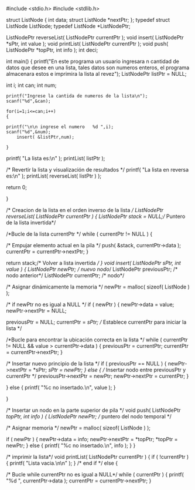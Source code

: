#include <stdio.h>
#include <stdlib.h>



struct ListNode {
int data; 
struct ListNode *nextPtr; 
  }; 
 typedef struct ListNode ListNode;
typedef ListNode *ListNodePtr;

 ListNodePtr reverseList( ListNodePtr currentPtr );
 void insert( ListNodePtr *sPtr, int value );
void printList( ListNodePtr currentPtr );
 void push( ListNodePtr *topPtr, int info );
  int deci;

 int main()
 {
 printf("En este programa un usuario ingresara n cantidad de datos que desee en una lista, tales datos son numeros enteros, el programa almacenara estos e imprimira la lista al revez");
 ListNodePtr listPtr = NULL; 

 int i;
 int can;
 int num;

 	printf("Ingrese la cantida de numeros de la lista\n");
	scanf("%d",&can);
	
 	for(i=1;i<=can;i++)
	{	

	printf("\n\n ingrese el numero   %d ",i);
	scanf("%d",&num);
		insert( &listPtr,num);

	}

 printf( "La lista es:\n" );
 printList( listPtr );

/* Revertir la lista y visualización de resultados */
 printf( "La lista en reversa es:\n" );
 printList( reverseList( listPtr ) );

 return 0; 

 } 
 
 /* Creacion de la lista en el orden inverso de la lista */
 ListNodePtr reverseList( ListNodePtr currentPtr )
 {
 ListNodePtr stack = NULL;/* Puntero de la lista invertida*/

 /*Bucle de la lista currentPtr */
 while ( currentPtr != NULL ) {

 /* Empujar elemento actual en la pila */
 push( &stack, currentPtr->data );
 currentPtr = currentPtr->nextPtr;
 } 

 return stack;/* Volver a lista invertida */
}
void insert( ListNodePtr *sPtr, int value )
 {
 ListNodePtr newPtr; /* nuevo nodo*/
 ListNodePtr previousPtr; /* nodo anterior*/
 ListNodePtr currentPtr; /* nodo*/

 /* Asignar dinámicamente la memoria */
 newPtr = malloc( sizeof( ListNode ) );

 /* if newPtr no es igual a NULL */
 if ( newPtr ) {
 newPtr->data = value;
 newPtr->nextPtr = NULL;

 previousPtr = NULL;
 currentPtr = *sPtr; /* Establece currentPtr para iniciar la lista */

 /*Bucle para encontrar la ubicación correcta en la lista */
 while ( currentPtr != NULL && value > currentPtr->data ) {
 previousPtr = currentPtr;
 currentPtr = currentPtr->nextPtr;
 } 

 /* Insertar nuevo principio de la lista */
 if ( previousPtr == NULL ) {
 newPtr->nextPtr = *sPtr;
 *sPtr = newPtr;
 } 
 else { /* Insertar nodo entre previousPtr y currentPtr */
 previousPtr->nextPtr = newPtr;
 newPtr->nextPtr = currentPtr;
 } 

 } 
 else {
 printf( "%c no insertado.\n", value );
 } 

 } 

 /* Insertar un nodo en la parte superior de pila */
 void push( ListNodePtr *topPtr, int info )
 {
 ListNodePtr newPtr; /* puntero del nodo temporal */

 /* Asignar memoria */
 newPtr = malloc( sizeof( ListNode ) );

 if ( newPtr ) {
 newPtr->data = info;
 newPtr->nextPtr = *topPtr;
 *topPtr = newPtr;
 } 
 else {
 printf( "%c no insertado.\n", info );
 } 
 } 

/* imprimir la lista*/
 void printList( ListNodePtr currentPtr )
 {
 if ( !currentPtr ) {
 printf( "Lista vacia.\n\n" );
 } /* end if */
 else {

 /*  Bucle while currentPtr no es igual a NULL*/
 while ( currentPtr ) {
 printf( "%d ", currentPtr->data );
 currentPtr = currentPtr->nextPtr;
 } 
